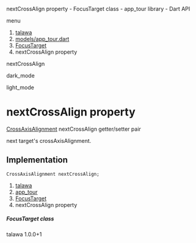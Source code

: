 




nextCrossAlign property - FocusTarget class - app\_tour library - Dart API







menu

1. [talawa](../../index.html)
2. [models/app\_tour.dart](../../models_app_tour/models_app_tour-library.html)
3. [FocusTarget](../../models_app_tour/FocusTarget-class.html)
4. nextCrossAlign property

nextCrossAlign


dark\_mode

light\_mode




# nextCrossAlign property


[CrossAxisAlignment](https://api.flutter.dev/flutter/rendering/CrossAxisAlignment.html)
nextCrossAlign
getter/setter pair

next target's crossAxisAlignment.


## Implementation

```
CrossAxisAlignment nextCrossAlign;
```

 


1. [talawa](../../index.html)
2. [app\_tour](../../models_app_tour/models_app_tour-library.html)
3. [FocusTarget](../../models_app_tour/FocusTarget-class.html)
4. nextCrossAlign property

##### FocusTarget class





talawa
1.0.0+1






